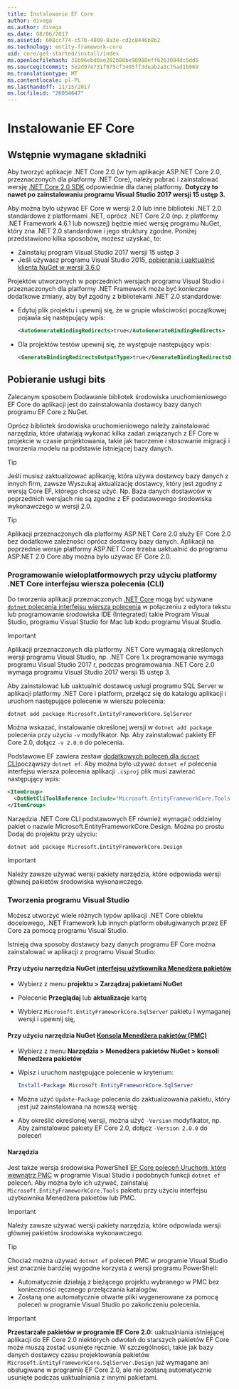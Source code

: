 ```yaml
---
title: Instalowanie EF Core
author: divega
ms.author: divega
ms.date: 08/06/2017
ms.assetid: 608cc774-c570-4809-8a3e-cd2c8446b8b2
ms.technology: entity-framework-core
uid: core/get-started/install/index
ms.openlocfilehash: 31b96ebd0ae282b88be98988eff6263084dc5dd5
ms.sourcegitcommit: 5e2d97e731f975cf3405ff3deab2a3c75ad1b969
ms.translationtype: MT
ms.contentlocale: pl-PL
ms.lasthandoff: 11/15/2017
ms.locfileid: "26054647"
---
```

# <a name="installing-ef-core"></a>Instalowanie EF Core

## <a name="prerequisites"></a>Wstępnie wymagane składniki

Aby tworzyć aplikacje .NET Core 2.0 (w tym aplikacje ASP.NET Core 2.0, przeznaczonych dla platformy .NET Core), należy pobrać i zainstalować wersję [.NET Core 2.0 SDK](https://www.microsoft.com/net/download/core) odpowiednie dla danej platformy. **Dotyczy to nawet po zainstalowaniu programu Visual Studio 2017 wersji 15 ustęp 3.**

Aby można było używać EF Core w wersji 2.0 lub inne biblioteki .NET 2.0 standardowe z platformami .NET, oprócz .NET Core 2.0 (np. z platformy .NET Framework 4.6.1 lub nowszej) będzie mieć wersję programu NuGet, który zna .NET 2.0 standardowe i jego struktury zgodne. Poniżej przedstawiono kilka sposobów, możesz uzyskać, to:

* Zainstaluj program Visual Studio 2017 wersji 15 ustęp 3
* Jeśli używasz programu Visual Studio 2015, [pobierania i uaktualnić klienta NuGet w wersji 3.6.0](https://www.nuget.org/downloads)

Projektów utworzonych w poprzednich wersjach programu Visual Studio i przeznaczonych dla platformy .NET Framework może być konieczne dodatkowe zmiany, aby był zgodny z bibliotekami .NET 2.0 standardowe:

* Edytuj plik projektu i upewnij się, że w grupie właściwości początkowej pojawia się następujący wpis:
  ``` xml
  <AutoGenerateBindingRedirects>true</AutoGenerateBindingRedirects>
  ```

* Dla projektów testów upewnij się, że występuje następujący wpis:
  ``` xml
  <GenerateBindingRedirectsOutputType>true</GenerateBindingRedirectsOutputType>
  ```

## <a name="getting-the-bits"></a>Pobieranie usługi bits
Zalecanym sposobem Dodawanie bibliotek środowiska uruchomieniowego EF Core do aplikacji jest do zainstalowania dostawcy bazy danych programu EF Core z NuGet.

Oprócz bibliotek środowiska uruchomieniowego należy zainstalować narzędzia, które ułatwiają wykonać kilka zadań związanych z EF Core w projekcie w czasie projektowania, takie jak tworzenie i stosowanie migracji i tworzenia modelu na podstawie istniejącej bazy danych.

> [!TIP]  
> Jeśli musisz zaktualizować aplikację, która używa dostawcy bazy danych z innych firm, zawsze Wyszukaj aktualizację dostawcy, który jest zgodny z wersją Core EF, którego chcesz użyć. Np. Baza danych dostawców w poprzednich wersjach nie są zgodne z EF podstawowego środowiska wykonawczego w wersji 2.0.  

> [!TIP]  
> Aplikacji przeznaczonych dla platformy ASP.NET Core 2.0 służy EF Core 2.0 bez dodatkowe zależności oprócz dostawcy bazy danych. Aplikacji na poprzednie wersje platformy ASP.NET Core trzeba uaktualnić do programu ASP.NET 2.0 Core aby można było używać EF Core 2.0.

<a name="cli"></a>
### <a name="cross-platform-development-using-the-net-core-command-line-interface-cli"></a>Programowanie wieloplatformowych przy użyciu platformy .NET Core interfejsu wiersza polecenia (CLI)

Do tworzenia aplikacji przeznaczonych [.NET Core](https://www.microsoft.com/net/download/core) mogą być używane [ `dotnet` polecenia interfejsu wiersza polecenia](https://docs.microsoft.com/dotnet/core/tools/) w połączeniu z edytora tekstu lub programowanie środowiska IDE (Integrated) takie Program Visual Studio, programu Visual Studio for Mac lub kodu programu Visual Studio.

> [!IMPORTANT]  
> Aplikacji przeznaczonych dla platformy .NET Core wymagają określonych wersji programu Visual Studio, np. .NET Core 1.x programowanie wymaga programu Visual Studio 2017 r, podczas programowania .NET Core 2.0 wymaga programu Visual Studio 2017 wersji 15 ustęp 3.

Aby zainstalować lub uaktualnić dostawcę usługi programu SQL Server w aplikacji platformy .NET Core i platform, przełącz się do katalogu aplikacji i uruchom następujące polecenie w wierszu polecenia:

``` Console
dotnet add package Microsoft.EntityFrameworkCore.SqlServer
```

Można wskazać, instalowanie określonej wersji w `dotnet add package` polecenia przy użyciu `-v` modyfikator. Np. Aby zainstalować pakiety EF Core 2.0, dołącz `-v 2.0.0` do polecenia.

Podstawowe EF zawiera zestaw [dodatkowych poleceń dla `dotnet` CLI](../../miscellaneous/cli/dotnet.md)począwszy `dotnet ef`. Aby można było używać `dotnet ef` polecenia interfejsu wiersza polecenia aplikacji `.csproj` plik musi zawierać następujący wpis:

``` xml
<ItemGroup>
  <DotNetCliToolReference Include="Microsoft.EntityFrameworkCore.Tools.DotNet" Version="2.0.0" />
</ItemGroup>
```

Narzędzia .NET Core CLI podstawowych EF również wymagać oddzielny pakiet o nazwie Microsoft.EntityFrameworkCore.Design. Można po prostu Dodaj do projektu przy użyciu:

``` Console
dotnet add package Microsoft.EntityFrameworkCore.Design
```

> [!IMPORTANT]  
> Należy zawsze używać wersji pakiety narzędzia, które odpowiada wersji głównej pakietów środowiska wykonawczego.

<a name="visual-studio"></a>
### <a name="visual-studio-development"></a>Tworzenia programu Visual Studio

Możesz utworzyć wiele różnych typów aplikacji .NET Core obiektu docelowego, .NET Framework lub innych platform obsługiwanych przez EF Core za pomocą programu Visual Studio.

Istnieją dwa sposoby dostawcy bazy danych programu EF Core można zainstalować w aplikacji z programu Visual Studio:

#### <a name="using-nugets-package-manager-user-interfacehttpsdocsmicrosoftcomnugettoolspackage-manager-ui"></a>Przy użyciu narzędzia NuGet [interfejsu użytkownika Menedżera pakietów](https://docs.microsoft.com/nuget/tools/package-manager-ui)

* Wybierz z menu **projektu > Zarządzaj pakietami NuGet**

* Polecenie **Przeglądaj** lub **aktualizacje** kartę

* Wybierz `Microsoft.EntityFrameworkCore.SqlServer` pakietu i wymaganej wersji i upewnij się,

#### <a name="using-nugets-package-manager-console-pmchttpsdocsmicrosoftcomnugettoolspackage-manager-console"></a>Przy użyciu narzędzia NuGet [Konsola Menedżera pakietów (PMC)](https://docs.microsoft.com/nuget/tools/package-manager-console)

* Wybierz z menu **Narzędzia > Menedżera pakietów NuGet > konsoli Menedżera pakietów**

* Wpisz i uruchom następujące polecenie w kryterium:

  ``` PowerShell  
  Install-Package Microsoft.EntityFrameworkCore.SqlServer
  ```
* Można użyć `Update-Package` polecenia do zaktualizowania pakietu, który jest już zainstalowana na nowszą wersję

* Aby określić określonej wersji, można użyć `-Version` modyfikator, np. Aby zainstalować pakiety EF Core 2.0, dołącz `-Version 2.0.0` do poleceń

#### <a name="tools"></a>Narzędzia

Jest także wersja środowiska PowerShell [EF Core poleceń Uruchom, które wewnątrz PMC](../../miscellaneous/cli/powershell.md) w programie Visual Studio i podobnych funkcji `dotnet ef` poleceń. Aby można było ich używać, zainstaluj `Microsoft.EntityFrameworkCore.Tools` pakietu przy użyciu interfejsu użytkownika Menedżera pakietów lub PMC.

> [!IMPORTANT]  
> Należy zawsze używać wersji pakiety narzędzia, które odpowiada wersji głównej pakietów środowiska wykonawczego.

> [!TIP]  
> Chociaż można używać `dotnet ef` poleceń PMC w programie Visual Studio jest znacznie bardziej wygodne korzysta z wersji programu PowerShell:
> * Automatycznie działają z bieżącego projektu wybranego w PMC bez konieczności ręcznego przełączania katalogów.  
> * Zostaną one automatycznie otwarte pliki wygenerowane za pomocą poleceń w programie Visual Studio po zakończeniu polecenia.

> [!IMPORTANT]  
> **Przestarzałe pakietów w programie EF Core 2.0:** uaktualniania istniejącej aplikacji do EF Core 2.0 niektórych odwołań do starszych pakietów EF Core może muszą zostać usunięte ręcznie. W szczególności, takie jak bazy danych dostawcy czasu projektowania pakietów `Microsoft.EntityFrameworkCore.SqlServer.Design` już wymagane ani obsługiwane w programie EF Core 2.0, ale nie zostaną automatycznie usunięte podczas uaktualniania z innymi pakietami.
